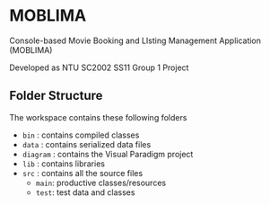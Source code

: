 # MOBLIMA
Console-based Movie Booking and LIsting Management Application (MOBLIMA)

Developed as NTU SC2002 SS11 Group 1 Project

## Folder Structure
 
The workspace contains these following folders
- `bin` : contains compiled classes
- `data` : contains serialized data files
- `diagram` : contains the Visual Paradigm project
- `lib` : contains libraries
- `src` : contains all the source files
  - `main`: productive classes/resources
  - `test`: test data and classes
